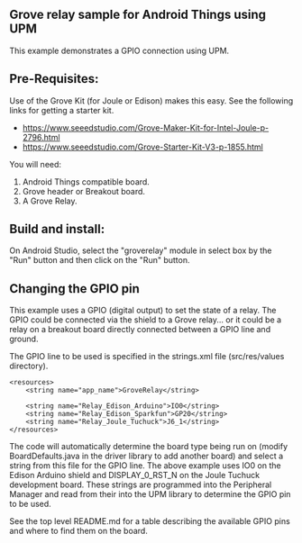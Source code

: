 Grove relay sample for Android Things using UPM
----------------------------------------------

This example demonstrates a GPIO connection using UPM.

Pre-Requisites:
---------------
Use of the Grove Kit (for Joule or Edison) makes this easy. See the following links for getting
a starter kit.

*  https://www.seeedstudio.com/Grove-Maker-Kit-for-Intel-Joule-p-2796.html
*  https://www.seeedstudio.com/Grove-Starter-Kit-V3-p-1855.html


You will need:

1. Android Things compatible board.
2. Grove header or Breakout board.
3. A Grove Relay.


Build and install:
------------------

On Android Studio, select the "groverelay" module in select box by the "Run" button
and then click on the "Run" button.


Changing the GPIO pin
---------------------
This example uses a GPIO (digital output) to set the state of a relay. The GPIO could be connected
via the shield to a Grove relay... or it could be a relay on a breakout board directly
connected between a GPIO line and ground.

The GPIO line to be used is specified in the strings.xml file (src/res/values directory).

````
<resources>
    <string name="app_name">GroveRelay</string>

    <string name="Relay_Edison_Arduino">IO0</string>
    <string name="Relay_Edison_Sparkfun">GP20</string>
    <string name="Relay_Joule_Tuchuck">J6_1</string>
</resources>
````

The code will automatically determine the board type being run on (modify BoardDefaults.java
in the driver library to add another board) and select a string from this file for the GPIO line.
The above example uses IO0 on the Edison Arduino shield and DISPLAY_0_RST_N on the Joule Tuchuck
development board. These strings are programmed into the Peripheral Manager and read from their
into the UPM library to determine the GPIO pin to be used.

See the top level README.md for a table describing the available GPIO pins and where to find them
on the board.
